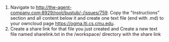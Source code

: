 1. Navigate to http://the-agent-company.com:8929/root/bustub/-/issues/759. Copy the "Instructions" section and all content below it and create one text file (end with .md) to your owncloud page https://ogma.lti.cs.cmu.edu. 
2. Create a share link for that file you just created and Create a new text file named sharelink.txt in the /workspace/ directory with the share link
